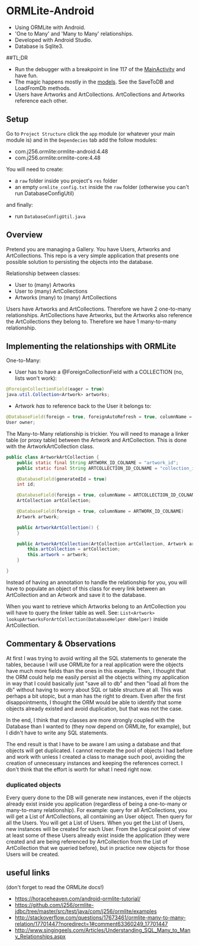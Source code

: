 # ORMLite-Android
- Using ORMLite with Android. 
- 'One to Many' and 'Many to Many' relationships. 
- Developed with Android Studio.
- Database is Sqlite3.

##TL;DR
- Run the debugger with a breakpoint in line 117 of the [MainActivity](https://github.com/arthurrauter/ormlite-android/blob/master/app/src/main/java/example/arthur/ormlite/MainActivity.java) and have fun.
- The magic happens mostly in the [models](https://github.com/arthurrauter/ormlite-android/tree/master/app/src/main/java/example/arthur/ormlite/models). See the SaveToDB and LoadFromDb methods.
- Users have Artworks and ArtCollections. ArtCollections and Artworks reference each other.

## Setup
Go to `Project Structure` click the `app` module (or whatever your main module is) and in the `Dependecies` tab add the follow modules:
- com.j256.ormlite:ormlite-android:4.48
- com.j256.ormlite:ormlite-core:4.48

You will need to create:
- a `raw` folder inside you project's `res` folder
- an empty `ormlite_config.txt` inside the `raw` folder
(otherwise you can't run DatabaseConfigUtil)

and finally:
- run `DatabaseConfigUtil.java`

## Overview
Pretend you are managing a Gallery. You have Users, Artworks and ArtCollections. This repo is a very simple application that presents one possible solution to persisting the objects into the database. 

Relationship between classes:

- User to (many) Artworks
- User to (many) ArtCollections
- Artworks (many) to (many) ArtCollections

Users have Artworks and ArtCollections. Therefore we have 2 one-to-many relationships. ArtCollections have Artworks, but the Artworks also reference the ArtCollections they belong to. Therefore we have 1 many-to-many relationship.

## Implementing the relationships with ORMLite
One-to-Many:
- User has to have a @ForeignCollectionField with a COLLECTION (no, lists won't work):
```java
@ForeignCollectionField(eager = true)
java.util.Collection<Artwork> artworks;
```
- Artwork *has* to reference back to the User it belongs to:
```java
@DatabaseField(foreign = true, foreignAutoRefresh = true, columnName = "user_id")
User owner;
```

The Many-to-Many relationship is trickier. You will need to manage a linker table (or proxy table) between the Artwork and ArtCollection. This is done with the ArtworkArtCollection class.

```java
public class ArtworkArtCollection {
    public static final String ARTWORK_ID_COLNAME = "artwork_id";
    public static final String ARTCOLLECTION_ID_COLNAME = "collection_id";

    @DatabaseField(generatedId = true)
    int id;

    @DatabaseField(foreign = true, columnName = ARTCOLLECTION_ID_COLNAME)
    ArtCollection artCollection;

    @DatabaseField(foreign = true, columnName = ARTWORK_ID_COLNAME)
    Artwork artwork;

    public ArtworkArtCollection() {
    }

    public ArtworkArtCollection(ArtCollection artCollection, Artwork artwork) {
        this.artCollection = artCollection;
        this.artwork = artwork;
    }

}
```

Instead of having an annotation to handle the relationship for you, you will have to populate an object of this class for every link between an ArtCollection and an Artwork and save it to the database.

When you want to retrieve which Artworks belong to an ArtCollection you will have to query the linker table as well. See: `List<Artwork> lookupArtworksForArtCollection(DatabaseHelper dbHelper)` inside ArtCollection.

## Commentary & Observations
At first I was trying to avoid writing all the SQL statements to generate the tables, because I will use ORMLite for a real application were the objects have much more fields than the ones in this example. Then, I thought that the ORM could help me easily persist all the objects withing my application in way that I could basically just "save all to db" and then "load all from the db" without having to worry about SQL or table structure at all. This was perhaps a bit utopic, but a man has the right to dream. Even after the first disappointments, I thought the ORM would be able to identify that some objects already existed and avoid duplication, but that was not the case.

In the end, I think that my classes are more strongly coupled with the Database than I wanted to (they now depend on ORMLite, for example), but I didn't have to write any SQL statements. 

The end result is that I have to be aware I am using a database and that objects will get duplicated. I cannot recreate the pool of objects I had before and work with unless I created a class to manage such pool, avoiding the creation of unnecessary instances and keeping the references correct. I don't think that the effort is worth for what I need right now. 

### duplicated objects
Every query done to the DB will generate new instances, even if the objects already exist inside you application (regardless of being a one-to-many or many-to-many relationship). For example: query for all ArtCollections, you will get a List of ArtCollections, all containing an User object. Then query for all the Users. You will get a List of Users. When you get the List of Users, new instances will be created for each User. From the Logical point of view at least some of these Users already exist inside the application (they were created and are being referenced by ArtCollection from the List of ArtCollection that we queried before), but in practice new objects for those Users will be created.

## useful links
(don't forget to read the ORMLite docs!)
- https://horaceheaven.com/android-ormlite-tutorial/ 
- https://github.com/j256/ormlite-jdbc/tree/master/src/test/java/com/j256/ormlite/examples 
- http://stackoverflow.com/questions/17673461/ormlite-many-to-many-relation/17701447?noredirect=1#comment63360249_17701447
- http://www.singingeels.com/Articles/Understanding_SQL_Many_to_Many_Relationships.aspx











